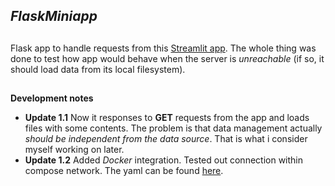 ## _FlaskMiniapp_
## 
Flask app to handle requests from this [Streamlit app](https://github.com/sudotouchwoman/PythonSandbox). The whole thing was done to test how app would behave when the server is _unreachable_ (if so, it should load data from its local filesystem).
## 
**Development notes**
+ **Update 1.1** Now it responses to **GET** requests from the app and loads files with some contents.  The problem is that data management actually _should be independent from the data source_. That is what i consider myself working on later.
+ **Update 1.2** Added _Docker_ integration. Tested out connection within compose network. The yaml can be found [here](https://github.com/sudotouchwoman/PythonSandbox/blob/master/st-app-docker-compose.yaml).